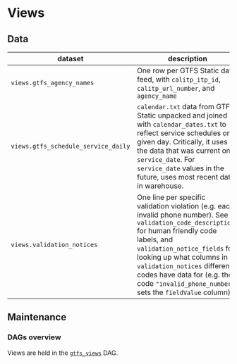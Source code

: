 # Views

## Data

| dataset | description | examples |
| ------- | ----------- | -------- |
| `views.gtfs_agency_names` | One row per GTFS Static data feed, with `calitp_itp_id`, `calitp_url_number`, and `agency_name` | |
| `views.gtfs_schedule_service_daily` | `calendar.txt` data from GTFS Static unpacked and joined with `calendar_dates.txt` to reflect service schedules on a given day. Critically, it uses the data that was current on `service_date`. For `service_date` values in the future, uses most recent data in warehouse. | |
| `views.validation_notices` | One line per specific validation violation (e.g. each invalid phone number). See `validation_code_descriptions` for human friendly code labels, and `validation_notice_fields` for looking up what columns in `validation_notices` different codes have data for (e.g. the code `"invalid_phone_number"` sets the `fieldValue` column). | |

## Maintenance

### DAGs overview

Views are held in the [`gtfs_views`](https://github.com/cal-itp/data-infra/tree/main/airflow/dags/gtfs_views) DAG.
